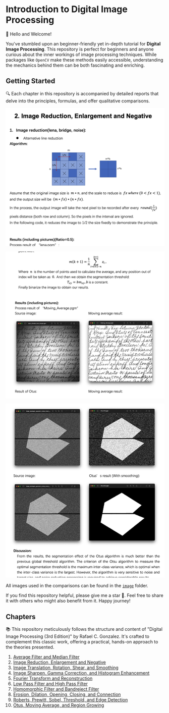 Introduction to Digital Image Processing
========================================

👋 Hello and Welcome! 

 You've stumbled upon an beginner-friendly yet in-depth tutorial for **Digital Image Processing**. This repository is perfect for beginners and anyone curious about the inner workings of image processing techniques. While packages like `OpenCV` make these methods easily accessible, understanding the mechanics behind them can be both fascinating and enriching.


Getting Started
---------------

🔍 Each chapter in this repository is accompanied by detailed reports that delve into the principles, formulas, and offer qualitative comparisons.

![image](/static/1.png)

![image](/static/2.png)

![image](/static/3.png)

All images used in the comparisons can be found in the [`image`](/images/) folder.

If you find this repository helpful, please give me a star 🌟. Feel free to share it with others who might also benefit from it. Happy journey!


Chapters
--------
📚 This repository meticulously follows the structure and content of "Digital Image Processing (3rd Edition)" by Rafael C. Gonzalez. It's crafted to complement this classic work, offering a practical, hands-on approach to the theories presented.

1. [
    Average Filter and Median Filter
](https://github.com/Wilson-ZheLin/Introduction-to-Digital-Image-Processing/blob/main/1.%20Average%20Filter%20and%20Median%20Filter/Chapter%201.%20Average%20Filter%20and%20Median%20Filter.pdf)
2. [
    Image Reduction, Enlargement and Negative
](https://github.com/Wilson-ZheLin/Introduction-to-Digital-Image-Processing/blob/main/2.%20Image%20Reduction%2C%20Enlargement%20and%20Negative/2.%20Image%20Reduction%2C%20Enlargement%20and%20Negative.pdf)
3. [
    Image Translation, Rotation, Shear, and Smoothing
](https://github.com/Wilson-ZheLin/Introduction-to-Digital-Image-Processing/blob/main/3.%20Image%20Translation%2C%20Rotation%2C%20Shear%2C%20and%20Smoothing/3.%20Image%20Translation%2C%20Rotation%2C%20Shear%2C%20and%20Smoothing.pdf)
4. [
    Image Sharpen, Gamma Correction, and Histogram Enhancement
](https://github.com/Wilson-ZheLin/Introduction-to-Digital-Image-Processing/blob/main/4.%20Image%20Sharpen%2C%20Gamma%20Correction%2C%20and%20Histogram%20Enhancement/4.%20Image%20Sharpen%2C%20Gamma%20Correction%2C%20and%20Histogram%20Enhancement.pdf)
5. [
    Fourier Transform and Reconstruction
](https://github.com/Wilson-ZheLin/Introduction-to-Digital-Image-Processing/blob/main/5.%20Fourier%20Transform%20and%20Reconstruction/5.%20Fourier%20Transform%20and%20Reconstruction.pdf)
6. [
    Low Pass Filter and High Pass Filter
](https://github.com/Wilson-ZheLin/Introduction-to-Digital-Image-Processing/blob/main/6.%20Low%20Pass%20Filter%20and%20High%20Pass%20Filter/6.%20Low%20Pass%20Filter%20and%20High%20Pass%20Filter.pdf)
7. [
    Homomorphic Filter and Bandreject Filter
](https://github.com/Wilson-ZheLin/Introduction-to-Digital-Image-Processing/blob/main/7.%20Homomorphic%20Filter%20and%20Bandreject%20Filter/7.%20Homomorphic%20Filter%20and%20Bandreject%20Filter.pdf)
8. [
    Erosion, Dilation, Opening, Closing, and Connection
](https://github.com/Wilson-ZheLin/Introduction-to-Digital-Image-Processing/blob/main/8.%20Erosion%2C%20Dilation%2C%20Opening%2C%20Closing%2C%20and%20Connection/8.%20Erosion%2C%20Dilation%2C%20Opening%2C%20Closing%2C%20and%20Connection.pdf)
9. [
Roberts, Prewitt, Sobel, Threshold, and Edge Detection
](https://github.com/Wilson-ZheLin/Introduction-to-Digital-Image-Processing/blob/main/9.%20Roberts%2C%20Prewitt%2C%20Sobel%2C%20Threshold%2C%20and%20Edge%20Detection/9.%20Roberts%2C%20Prewitt%2C%20Sobel%2C%20Threshold%2C%20and%20Edge%20Detection.pdf)
10. [
Otus, Moving Average, and Region Growing
](https://github.com/Wilson-ZheLin/Introduction-to-Digital-Image-Processing/blob/main/10.%20Otus%2C%20Moving%20Average%2C%20and%20Region%20Growing/10.%20Otus%2C%20Moving%20Average%2C%20and%20Region%20Growing.pdf)
